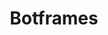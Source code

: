 ---
layout: embed
permalink: "/botframes"
redirectTo: "/botframe"


title: "Botframes"
name: "Botframes"
description: "Used to build some bots.
Random drops can happen anywhere from any source (piles, chests, fights…). Higher rarity chests have better chances of dropping higher rarity botframes. Type of Wild Bots, zone location, etc., have no impact over which botframes you’re most likely to find.

Any bot you can get through a special mean (reward of any kind) is only available through that mean (at that time). The rest is from random drops."
imageUrl: "/assets/img/materials/botframe.png"
---